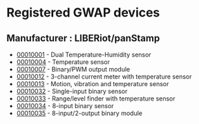 # Registered GWAP devices

## Manufacturer : LIBERiot/panStamp

* [00010001](https://github.com/liberiot/liberiot/blob/master/00010001.json) - Dual Temperature-Humidity sensor
* [00010004](https://github.com/liberiot/liberiot/blob/master/00010004.json) - Temperature sensor
* [00010007](https://github.com/liberiot/liberiot/blob/master/00010007.json) - Binary/PWM output module
* [00010012](https://github.com/liberiot/liberiot/blob/master/00010012.json) - 3-channel current meter with temperature sensor
* [00010013](https://github.com/liberiot/liberiot/blob/master/00010004.json) - Motion, vibration and temperature sensor
* [00010032](https://github.com/liberiot/liberiot/blob/master/00010032.json) - Single-input binary sensor
* [00010033](https://github.com/liberiot/liberiot/blob/master/00010033.json) - Range/level finder with temperature sensor
* [00010034](https://github.com/liberiot/liberiot/blob/master/00010034.json) - 8-input binary sensor
* [00010035](https://github.com/liberiot/liberiot/blob/master/00010035.json) - 8-input/2-output binary module

